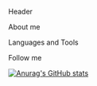 Header

About me

Languages and Tools

Follow me

[![Anurag's GitHub stats](https://github-readme-stats.vercel.app/api?username=mityaiii&show_icons=tru&theme=tokyonight)](https://github.com/anuraghazra/github-readme-stats)